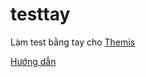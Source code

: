 # testtay
Làm test bằng tay cho [Themis](https://drive.google.com/file/d/1Zz3uXuTtG51N579zSmhtqWslgI82x8pH/view)

[Hướng dẫn](https://youtu.be/34NvNPcMlQU)


